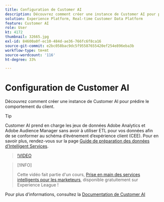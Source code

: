 ```yaml
---
title: Configuration de Customer AI
description: Découvrez comment créer une instance de Customer AI pour prédire le comportement du client.
solution: Experience Platform, Real-time Customer Data Platform
feature: Customer AI
role: User
kt: 4172
thumbnail: 32665.jpg
exl-id: 84600a0f-ec10-484d-ae36-766fc6f8ca16
source-git-commit: e2bc058bac9dc5f95587655420ef254e896eba3b
workflow-type: tm+mt
source-wordcount: '116'
ht-degree: 33%

---
```


# Configuration de Customer AI

Découvrez comment créer une instance de Customer AI pour prédire le comportement du client.

>[!TIP]
>
>Customer AI prend en charge les jeux de données Adobe Analytics et Adobe Audience Manager sans avoir à utiliser ETL pour vos données afin de se conformer au schéma d’événement d’expérience client (CEE). Pour en savoir plus, rendez-vous sur la page [Guide de préparation des données d’Intelligent Services](https://experienceleague.adobe.com/docs/experience-platform/intelligent-services/data-preparation.html).

>[!VIDEO](https://video.tv.adobe.com/v/32665?quality=12&learn=on)

>[!INFO]
>
> Cette vidéo fait partie d&#39;un cours, [Prise en main des services intelligents pour les marketeurs](https://experienceleague.adobe.com/?recommended=ExperiencePlatform-U-1-2020.1.intelligentservices), disponible gratuitement sur Experience League !

Pour plus d’informations, consultez la [Documentation de Customer AI](https://experienceleague.adobe.com/docs/experience-platform/intelligent-services/customer-ai/overview.html?lang=fr)
